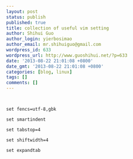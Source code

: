 ```yaml
---
layout: post
status: publish
published: true
title: collection of useful vim setting
author: Shihui Guo
author_login: yierbosimao
author_email: mr.shihuiguo@gmail.com
wordpress_id: 633
wordpress_url: http://www.guoshihui.net/?p=633
date: '2013-08-22 21:01:08 +0800'
date_gmt: '2013-08-22 21:01:08 +0800'
categories: [blog, linux]
tags: []
comments: []
---
```

<p><code><br />
set fencs=utf-8,gbk<br />
set smartindent<br />
set tabstop=4<br />
set shiftwidth=4<br />
set expandtab<br />
</code></p>
